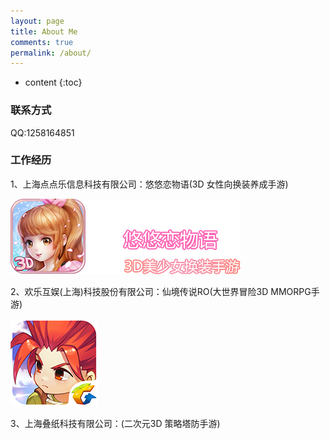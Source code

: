 ```yaml
---
layout: page
title: About Me
comments: true
permalink: /about/
---
```


* content
{:toc}

### 联系方式

QQ:1258164851

### 工作经历


1、上海点点乐信息科技有限公司：悠悠恋物语(3D 女性向换装养成手游)


![图片](https://github.com/HushengStudent/HushengStudent.github.io/blob/master/pages/%23%E5%9B%BE%E7%89%87/%E6%82%A0%E6%82%A0%E6%81%8B%E7%89%A9%E8%AF%AD.png?raw=true)


2、欢乐互娱(上海)科技股份有限公司：仙境传说RO(大世界冒险3D MMORPG手游)


![图片](https://github.com/HushengStudent/HushengStudent.github.io/blob/master/pages/%23%E5%9B%BE%E7%89%87/logo.png?raw=true)


3、上海叠纸科技有限公司：(二次元3D 策略塔防手游)
